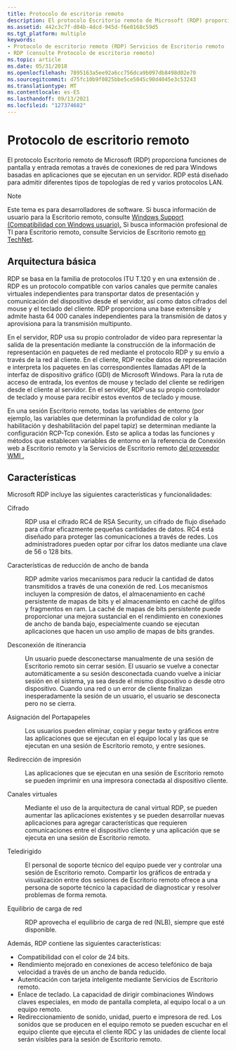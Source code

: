 ```yaml
---
title: Protocolo de escritorio remoto
description: El protocolo Escritorio remoto de Microsoft (RDP) proporciona funciones de pantalla y entrada remotas a través de conexiones de red para Windows basadas en aplicaciones que se ejecutan en un servidor.
ms.assetid: 442c3c7f-d04b-4dcd-945d-f6e0168c59d5
ms.tgt_platform: multiple
keywords:
- Protocolo de escritorio remoto (RDP) Servicios de Escritorio remoto
- RDP (consulte Protocolo de escritorio remoto)
ms.topic: article
ms.date: 05/31/2018
ms.openlocfilehash: 7895163a5ee92a6cc756dca9b097db8498d02e70
ms.sourcegitcommit: d75fc10b9f0825bbe5ce5045c90d4045e3c53243
ms.translationtype: MT
ms.contentlocale: es-ES
ms.lasthandoff: 09/13/2021
ms.locfileid: "127374682"
---
```

# <a name="remote-desktop-protocol"></a>Protocolo de escritorio remoto

El protocolo Escritorio remoto de Microsoft (RDP) proporciona funciones de pantalla y entrada remotas a través de conexiones de red para Windows basadas en aplicaciones que se ejecutan en un servidor. RDP está diseñado para admitir diferentes tipos de topologías de red y varios protocolos LAN.

> [!Note]  
> Este tema es para desarrolladores de software. Si busca información de usuario para la Escritorio remoto, consulte [Windows Support (Compatibilidad con Windows usuario).](https://windows.microsoft.com/windows/support#1TC=windows-8) Si busca información profesional de TI para Escritorio remoto, consulte Servicios de Escritorio remoto [en TechNet](/windows/deployment/deploy-whats-new).

 

## <a name="basic-architecture"></a>Arquitectura básica

RDP se basa en la familia de protocolos ITU T.120 y en una extensión de . RDP es un protocolo compatible con varios canales que permite canales virtuales independientes para transportar datos de presentación y comunicación del dispositivo desde el servidor, así como datos cifrados del mouse y el teclado del cliente. RDP proporciona una base extensible y admite hasta 64 000 canales independientes para la transmisión de datos y aprovisiona para la transmisión multipunto.

En el servidor, RDP usa su propio controlador de vídeo para representar la salida de la presentación mediante la construcción de la información de representación en paquetes de red mediante el protocolo RDP y su envío a través de la red al cliente. En el cliente, RDP recibe datos de representación e interpreta los paquetes en las correspondientes llamadas API de la interfaz de dispositivo gráfico (GDI) de Microsoft Windows. Para la ruta de acceso de entrada, los eventos de mouse y teclado del cliente se redirigen desde el cliente al servidor. En el servidor, RDP usa su propio controlador de teclado y mouse para recibir estos eventos de teclado y mouse.

En una sesión Escritorio remoto, todas las variables de entorno (por ejemplo, las variables que determinan la profundidad de color y la habilitación y deshabilitación del papel tapiz) se determinan mediante la configuración RCP-Tcp conexión. Esto se aplica a todas las funciones [](remote-desktop-web-connection-reference.md) y métodos que establecen variables de entorno en la referencia de Conexión web a Escritorio remoto y la Servicios de Escritorio remoto [del proveedor WMI .](terminal-services-wmi-provider-reference.md)

## <a name="features"></a>Características

Microsoft RDP incluye las siguientes características y funcionalidades:

<dl> <dt>

<span id="Encryption"></span><span id="encryption"></span><span id="ENCRYPTION"></span>Cifrado
</dt> <dd>

RDP usa el cifrado RC4 de RSA Security, un cifrado de flujo diseñado para cifrar eficazmente pequeñas cantidades de datos. RC4 está diseñado para proteger las comunicaciones a través de redes. Los administradores pueden optar por cifrar los datos mediante una clave de 56 o 128 bits.

</dd> <dt>

<span id="Bandwidth_reduction_features"></span><span id="bandwidth_reduction_features"></span><span id="BANDWIDTH_REDUCTION_FEATURES"></span>Características de reducción de ancho de banda
</dt> <dd>

RDP admite varios mecanismos para reducir la cantidad de datos transmitidos a través de una conexión de red. Los mecanismos incluyen la compresión de datos, el almacenamiento en caché persistente de mapas de bits y el almacenamiento en caché de glifos y fragmentos en ram. La caché de mapas de bits persistente puede proporcionar una mejora sustancial en el rendimiento en conexiones de ancho de banda bajo, especialmente cuando se ejecutan aplicaciones que hacen un uso amplio de mapas de bits grandes.

</dd> <dt>

<span id="Roaming_disconnect"></span><span id="roaming_disconnect"></span><span id="ROAMING_DISCONNECT"></span>Desconexión de itinerancia
</dt> <dd>

Un usuario puede desconectarse manualmente de una sesión de Escritorio remoto sin cerrar sesión. El usuario se vuelve a conectar automáticamente a su sesión desconectada cuando vuelve a iniciar sesión en el sistema, ya sea desde el mismo dispositivo o desde otro dispositivo. Cuando una red o un error de cliente finalizan inesperadamente la sesión de un usuario, el usuario se desconecta pero no se cierra.

</dd> <dt>

<span id="Clipboard_mapping"></span><span id="clipboard_mapping"></span><span id="CLIPBOARD_MAPPING"></span>Asignación del Portapapeles
</dt> <dd>

Los usuarios pueden eliminar, copiar y pegar texto y gráficos entre las aplicaciones que se ejecutan en el equipo local y las que se ejecutan en una sesión de Escritorio remoto, y entre sesiones.

</dd> <dt>

<span id="Print_redirection"></span><span id="print_redirection"></span><span id="PRINT_REDIRECTION"></span>Redirección de impresión
</dt> <dd>

Las aplicaciones que se ejecutan en una sesión de Escritorio remoto se pueden imprimir en una impresora conectada al dispositivo cliente.

</dd> <dt>

<span id="Virtual_channels"></span><span id="virtual_channels"></span><span id="VIRTUAL_CHANNELS"></span>Canales virtuales
</dt> <dd>

Mediante el uso de la arquitectura de canal virtual RDP, se pueden aumentar las aplicaciones existentes y se pueden desarrollar nuevas aplicaciones para agregar características que requieren comunicaciones entre el dispositivo cliente y una aplicación que se ejecuta en una sesión de Escritorio remoto.

</dd> <dt>

<span id="Remote_control"></span><span id="remote_control"></span><span id="REMOTE_CONTROL"></span>Teledirigido
</dt> <dd>

El personal de soporte técnico del equipo puede ver y controlar una sesión de Escritorio remoto. Compartir los gráficos de entrada y visualización entre dos sesiones de Escritorio remoto ofrece a una persona de soporte técnico la capacidad de diagnosticar y resolver problemas de forma remota.

</dd> <dt>

<span id="Network_load_balancing"></span><span id="network_load_balancing"></span><span id="NETWORK_LOAD_BALANCING"></span>Equilibrio de carga de red
</dt> <dd>

RDP aprovecha el equilibrio de carga de red (NLB), siempre que esté disponible.

</dd> </dl>

Además, RDP contiene las siguientes características:

-   Compatibilidad con el color de 24 bits.
-   Rendimiento mejorado en conexiones de acceso telefónico de baja velocidad a través de un ancho de banda reducido.
-   Autenticación con tarjeta inteligente mediante Servicios de Escritorio remoto.
-   Enlace de teclado. La capacidad de dirigir combinaciones Windows claves especiales, en modo de pantalla completa, al equipo local o a un equipo remoto.
-   Redireccionamiento de sonido, unidad, puerto e impresora de red. Los sonidos que se producen en el equipo remoto se pueden escuchar en el equipo cliente que ejecuta el cliente RDC y las unidades de cliente local serán visibles para la sesión de Escritorio remoto.

 

 
